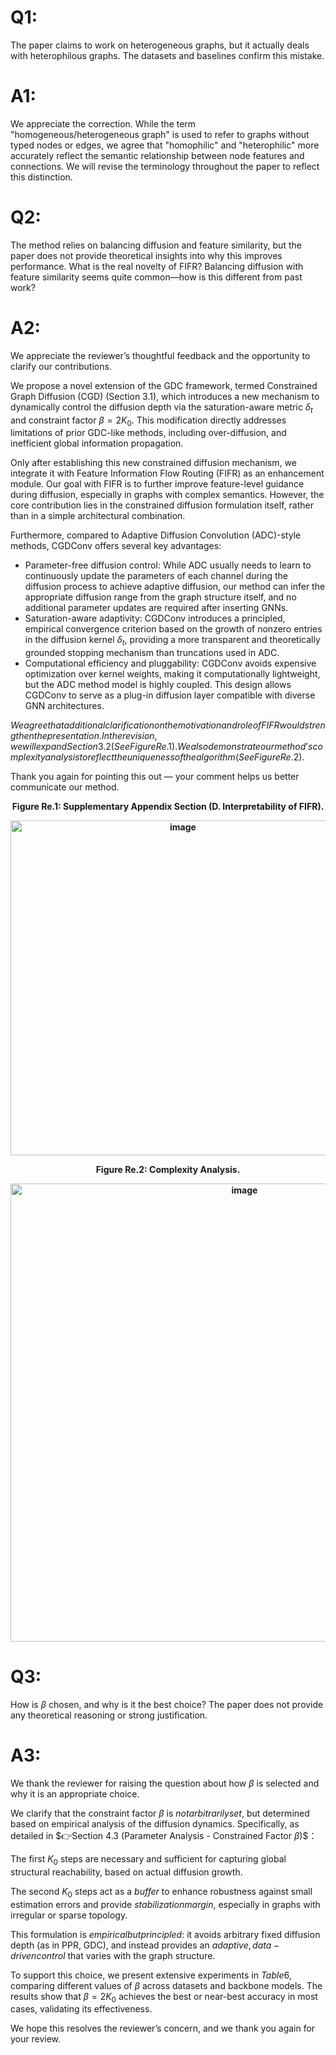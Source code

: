 # Q1:
The paper claims to work on heterogeneous graphs, but it actually deals with heterophilous graphs. The datasets and baselines confirm this mistake.

# A1:
We appreciate the correction. While the term "homogeneous/heterogeneous graph" is used to refer to graphs without typed nodes or edges, we agree that "homophilic" and "heterophilic" more accurately reflect the semantic relationship between node features and connections. We will revise the terminology throughout the paper to reflect this distinction.

# Q2:
The method relies on balancing diffusion and feature similarity, but the paper does not provide theoretical insights into why this improves performance. What is the real novelty of FIFR? Balancing diffusion with feature similarity seems quite common—how is this different from past work?

# A2:
We appreciate the reviewer’s thoughtful feedback and the opportunity to clarify our contributions.

We propose a novel extension of the GDC framework, termed Constrained Graph Diffusion (CGD) (Section 3.1), which introduces a new mechanism to dynamically control the diffusion depth via the saturation-aware metric $\delta_t$ and constraint factor $\beta = 2K_0$. This modification directly addresses limitations of prior GDC-like methods, including over-diffusion, and inefficient global information propagation.

Only after establishing this new constrained diffusion mechanism, we integrate it with Feature Information Flow Routing (FIFR) as an enhancement module. Our goal with FIFR is to further improve feature-level guidance during diffusion, especially in graphs with complex semantics. However, the core contribution lies in the constrained diffusion formulation itself, rather than in a simple architectural combination.

Furthermore, compared to Adaptive Diffusion Convolution (ADC)-style methods, CGDConv offers several key advantages:

- Parameter-free diffusion control: While ADC usually needs to learn to continuously update the parameters of each channel during the diffusion process to achieve adaptive diffusion, our method can infer the appropriate diffusion range from the graph structure itself, and no additional parameter updates are required after inserting GNNs.
- Saturation-aware adaptivity: CGDConv introduces a principled, empirical convergence criterion based on the growth of nonzero entries in the diffusion kernel $\delta_t$, providing a more transparent and theoretically grounded stopping mechanism than truncations used in ADC.
- Computational efficiency and pluggability: CGDConv avoids expensive optimization over kernel weights, making it computationally lightweight, but the ADC method model is highly coupled. This design allows CGDConv to serve as a plug-in diffusion layer compatible with diverse GNN architectures.

$We agree that additional clarification on the motivation and role of FIFR would strengthen the presentation. In the revision, we will expand Section 3.2 (See Figure Re.1). We also demonstrate our method’s complexity analysis to reflect the uniqueness of the algorithm (See Figure Re.2).$

Thank you again for pointing this out — your comment helps us better communicate our method.


<div align="center"><strong>Figure Re.1: Supplementary Appendix Section (D. Interpretability of FIFR).
  
<img width="536" alt="image" src="https://github.com/user-attachments/assets/f9415e60-ac3d-448e-b7b5-bd8949dc7634" /></strong></div>


<div align="center"><strong>Figure Re.2: Complexity Analysis.
  
<img width="733" alt="image" src="https://github.com/user-attachments/assets/84b0985c-8fda-4171-b0dd-0321db669419" /></strong></div>

# Q3:
How is $\beta$ chosen, and why is it the best choice? The paper does not provide any theoretical reasoning or strong justification.
# A3:
We thank the reviewer for raising the question about how $\beta$ is selected and why it is an appropriate choice.

We clarify that the constraint factor $\beta$ is $not arbitrarily set$, but determined based on empirical analysis of the diffusion dynamics. Specifically, as detailed in $👉Section 4.3 (Parameter Analysis - Constrained Factor $\beta$)$：

The first $K_0$ steps are necessary and sufficient for capturing global structural reachability, based on actual diffusion growth.

The second $K_0$ steps act as a $buffer$ to enhance robustness against small estimation errors and provide $stabilization margin$, especially in graphs with irregular or sparse topology.

This formulation is $empirical but principled$: it avoids arbitrary fixed diffusion depth (as in PPR, GDC), and instead provides an $adaptive, data-driven control$ that varies with the graph structure. 

To support this choice, we present extensive experiments in $Table 6$, comparing different values of $\beta$ across datasets and backbone models. The results show that $\beta = 2K_0$ achieves the best or near-best accuracy in most cases, validating its effectiveness. 

We hope this resolves the reviewer’s concern, and we thank you again for your review.

